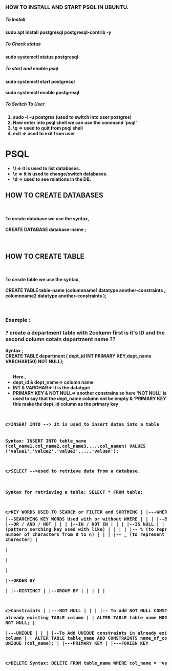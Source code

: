 
### HOW TO INSTALL AND START PSQL IN UBUNTU.
##### To Install 
<b>sudo apt install postgresql postgresql-contrib -y
##### To Check status 
sudo systemctl status postgresql
##### To start and enable psql
sudo systemctl start postgresql
<br><br>
sudo systemctl enable postgresql
##### To Switch To User
<ol>
  <li>sudo -i -u postgres (used to switch into user postgres)</li>
  <li>Now enter into psql shell we can use the command 'psql'</li>
  <li>\q => used to quit from psql shell</li>
  <li>exit => used to exit from user</li>
</ol>



# PSQL
<ul>
  <li> \l => it is used to list databases. </li>
  <li> \c => it is used to change/switch databases. </li>
  <li> \d => used to see relations in the DB.</li>
</ul> 

## HOW TO CREATE DATABASES
 <br><br>
 To create database  we use the syntax,
 <br><br>
 CREATE DATABASE database-name ;    
 <br><br>
 
## HOW TO CREATE TABLE
<br><br>
 To create table  we use the syntax,
 <br><br>
 CREATE TABLE table-name (columnname1 datatype another-constraints , columnname2 datatype another-constraints  );   
 <br><br>
 ### Example :<br><br>? create a department table with 2column first is it's ID and the second column cotain department name ??
 Syntax ;<br>
 CREATE TABLE department ( dept_id INT PRIMARY KEY,dept_name VARCHAR(50) NOT NULL);
 <ul>
   <br>
   Here ,<br>
  <li>  dept_id & dept_name=> column name</li>
  <li>  INT & VARCHAR=> It is the datatype </li>
  <li>  PRIMARY KEY & NOT NULL=> another constrains so here 'NOT NULL' is used to say that the dept_name column not be empty & 'PRIMARY KEY this make the dept_id column as the primary key </li>
</ul> 
<br>
<pre>
👉INSERT INTO --> It is used to insert datas into a table
  
  Syntax:
      INSERT INTO table_name (col_name1,col_name2,col_name3,...,col_namen) VALUES ('value1','value2','value3',...,'valuen');




👉SELECT -->used to retrieve data from a database.

   Syntax for retrieving a table;
           SELECT * FROM table;



           
👉KEY WORDS USED TO SEARCH or FILTER and SORTHING
               |
               |---WHERE
               |      |--SEARCHING KEY WORDS Used with or without WHERE
               |                 |
               |                 |--BETWEEN
               |                 |
               |                 |--OR / AND / NOT
               |                 |
               |                 |--IN / NOT IN
               |                 |
               |                 |--IS NULL
               |                 |
               |                 |--LIKE (pattern serching key used with like)
               |                 |              |
               |                                |-- % (to represent any number of characters from 0 to n)
               |                                |
               |                                |-- _ (to represent one charecter)
               |                               
               |                 
               |                 
               |                 
               |--ORDER BY                 
               |
               |--DISTINCT
               | 
               |--GROUP BY
               |
               |
               |
               |
               |





👉Constraints 
       |
       |---NOT NULL
       |        |
       |        |-- To add NOT NULL CONSTRAINT in already existing TABLE column 
       |        |           ALTER TABLE table_name MODIFY col_name NOT NULL;
       |   
       |---UNIQUE
       |       |
       |       |--To Add UNIQUE constraints in already existing table column 
       |       |    ALTER TABLE table_name ADD CONSTRAINTS name_of_constraint UNIQUE (col_name);
       |
       |---PRIMARY KEY
       |
       |---FORIEN KEY





👉DELETE
   Syntax: 
       DELETE FROM table_name WHERE col_name = "value" ;
</pre>


 </b>
 


 
